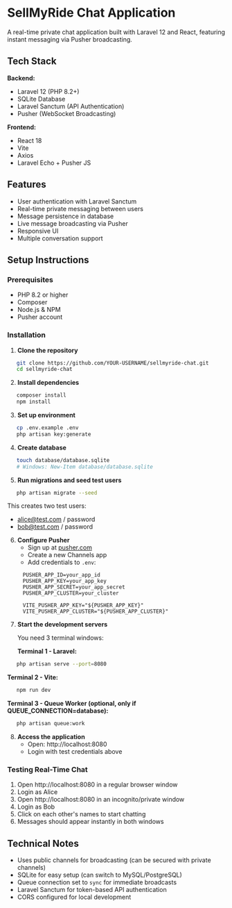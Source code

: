# SellMyRide Chat Application

A real-time private chat application built with Laravel 12 and React, featuring instant messaging via Pusher broadcasting.

## Tech Stack

**Backend:**

-   Laravel 12 (PHP 8.2+)
-   SQLite Database
-   Laravel Sanctum (API Authentication)
-   Pusher (WebSocket Broadcasting)

**Frontend:**

-   React 18
-   Vite
-   Axios
-   Laravel Echo + Pusher JS

## Features

-   User authentication with Laravel Sanctum
-   Real-time private messaging between users
-   Message persistence in database
-   Live message broadcasting via Pusher
-   Responsive UI
-   Multiple conversation support

## Setup Instructions

### Prerequisites

-   PHP 8.2 or higher
-   Composer
-   Node.js & NPM
-   Pusher account

### Installation

1. **Clone the repository**

```bash
   git clone https://github.com/YOUR-USERNAME/sellmyride-chat.git
   cd sellmyride-chat
```

2. **Install dependencies**

```bash
   composer install
   npm install
```

3. **Set up environment**

```bash
   cp .env.example .env
   php artisan key:generate
```

4. **Create database**

```bash
   touch database/database.sqlite
   # Windows: New-Item database/database.sqlite
```

5. **Run migrations and seed test users**

```bash
   php artisan migrate --seed
```

This creates two test users:

-   alice@test.com / password
-   bob@test.com / password

6. **Configure Pusher**
    - Sign up at [pusher.com](https://pusher.com)
    - Create a new Channels app
    - Add credentials to `.env`:

```env
     PUSHER_APP_ID=your_app_id
     PUSHER_APP_KEY=your_app_key
     PUSHER_APP_SECRET=your_app_secret
     PUSHER_APP_CLUSTER=your_cluster

     VITE_PUSHER_APP_KEY="${PUSHER_APP_KEY}"
     VITE_PUSHER_APP_CLUSTER="${PUSHER_APP_CLUSTER}"
```

7. **Start the development servers**

    You need 3 terminal windows:

    **Terminal 1 - Laravel:**

```bash
   php artisan serve --port=8080
```

**Terminal 2 - Vite:**

```bash
   npm run dev
```

**Terminal 3 - Queue Worker (optional, only if QUEUE_CONNECTION=database):**

```bash
   php artisan queue:work
```

8. **Access the application**
    - Open: http://localhost:8080
    - Login with test credentials above

### Testing Real-Time Chat

1. Open http://localhost:8080 in a regular browser window
2. Login as Alice
3. Open http://localhost:8080 in an incognito/private window
4. Login as Bob
5. Click on each other's names to start chatting
6. Messages should appear instantly in both windows

## Technical Notes

-   Uses public channels for broadcasting (can be secured with private channels)
-   SQLite for easy setup (can switch to MySQL/PostgreSQL)
-   Queue connection set to `sync` for immediate broadcasts
-   Laravel Sanctum for token-based API authentication
-   CORS configured for local development
